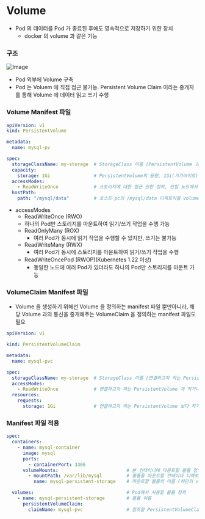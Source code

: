 # Volume
* Pod 의 데이터를 Pod 가 종료된 후에도 영속적으로 저장하기 위한 장치
    * docker 의 volume 과 같은 기능

### 구조
![Image](https://github.com/user-attachments/assets/a505dbae-763d-42a3-a894-2aff65b2b63f)

* Pod 외부에 Volume 구축
* Pod 는 Voluem 에 직접 접근 불가능. Persistent Volume Claim 이라는 중개자를 통해 Volume 에 데이터 읽고 쓰기 수행

### Volume Manifest 파일
```yaml
apiVersion: v1                  
kind: PersistentVolume          

metadata:                       
  name: mysql-pv                

spec:                           
  storageClassName: my-storage  # StorageClass 이름 (PersistentVolume 과 PsersistentVolumeClaim 을 매칭시켜 Volume 을 생성하기 위한 키워드)
  capacity:
    storage: 1Gi                # PersistentVolume의 용량, 1Gi(기가바이트) 크기의 스토리지 제공
  accessModes:
    - ReadWriteOnce             # 스토리지에 대한 접근 권한 정의, 단일 노드에서 읽기/쓰기 가능
  hostPath:
    path: "/mysql/data"         # 호스트 pc의 /mysql/data 디렉토리를 volume 으로 사용
```

* accessModes
  * ReadWriteOnce (RWO)
  - 하나의 Pod만 스토리지를 마운트하여 읽기/쓰기 작업을 수행 가능
  * ReadOnlyMany (ROX)
    * 여러 Pod가 동시에 읽기 작업을 수행할 수 있지만, 쓰기는 불가능
  * ReadWriteMany (RWX)
    * 여러 Pod가 동시에 스토리지를 마운트하여 읽기/쓰기 작업을 수행
  * ReadWriteOncePod (RWOP)(Kubernetes 1.22 이상)
    * 동일한 노드에 여러 Pod가 있더라도 하나의 Pod만 스토리지를 마운트 가능

### VolumeClaim Manifest 파일
* Volume 을 생성하기 위해선 Volume 을 정의하는 manifest 파일 뿐만아니라, 해당 Volume 과의 통신을 중개해주는 VolumeClaim 을 정의하는 manifest 파일도 필요
```yaml
apiVersion: v1

kind: PersistentVolumeClaim

metadata:
  name: mysql-pvc

spec:
  storageClassName: my-storage  # StorageClass 이름 (연결하고자 하는 PersistentVolume과 동일한 storageClassName으로 설정)
  accessModes:
    - ReadWriteOnce             # 연결하고자 하는 PersistentVolume 과 작거나 같은 권한으로 설정
  resources:
    requests:
      storage: 1Gi              # 연결하고자 하는 PersistentVolume 보다 작거나 같은 용량으로 설정
```

### Manifest 파일 적용
```yaml
spec:
  containers:
    - name: mysql-container
      image: mysql
      ports:
        - containerPort: 3306
      volumeMounts:                         # 본 컨테이너에 마운트할 볼륨 정의
        - mountPath: /var/lib/mysql         # 볼륨을 마운트할 컨테이너 디렉토리
          name: mysql-persistent-storage    # 마운트할 볼륨의 이름 (하단의 volumes에서 정의된 이름과 일치해야 함)

  volumes:                                  # Pod에서 사용할 볼륨 정의
    - name: mysql-persistent-storage        # 볼륨 이름
      persistentVolumeClaim:
        claimName: mysql-pvc                # 참조할 PersistentVolumeClaim의 이름, PersistentVolumeClaim을 참조하여 볼륨 연결됨
```